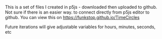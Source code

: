 This is a set of files I created in p5js - downloaded then uploaded to github. 
Not sure if there is an easier way. to connect directly from p5js editor to github. 
You can view this on https://funkstop.github.io/TimeCircles

Future iterations will give adjustable variables for hours, minutes, seconds, etc
